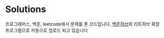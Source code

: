 # Solutions

프로그래머스, 백준, leetcode에서 문제를 푼 코드입니다. [백준허브](https://github.com/BaekjoonHub/BaekjoonHub)와 리트허브 확장 프로그램으로 자동으로 업로드 되고 있습니다
